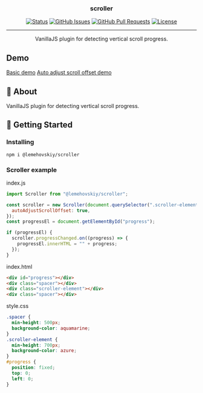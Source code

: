 <h3 align="center">scroller</h3>

<div align="center">

[![Status](https://img.shields.io/badge/status-active-success.svg)]()
[![GitHub Issues](https://img.shields.io/github/issues/lemehovskiy/scroller.svg)](https://github.com/lemehovskiy/scroller/issues)
[![GitHub Pull Requests](https://img.shields.io/github/issues-pr/lemehovskiy/scroller.svg)](https://github.com/lemehovskiy/scroller/pulls)
[![License](https://img.shields.io/badge/license-MIT-blue.svg)](/LICENSE)

</div>

---

<p align="center">
    VanillaJS plugin for detecting vertical scroll progress.
</p>

## Demo <a name="demo"></a>

[Basic demo](https://codesandbox.io/p/devbox/lemehovskiy-scroller-basic-demo-63fxc8)
[Auto adjust scroll offset demo](https://codesandbox.io/p/devbox/lemehovskiy-scroller-auto-adjust-scroll-offset-demo-fgfwh4)

## 🧐 About <a name = "about"></a>

VanillaJS plugin for detecting vertical scroll progress.

## 🏁 Getting Started <a name = "getting_started"></a>

### Installing

```
npm i @lemehovskiy/scroller
```

### Scroller example

index.js

```js
import Scroller from "@lemehovskiy/scroller";

const scroller = new Scroller(document.querySelector(".scroller-element"), {
  autoAdjustScrollOffset: true,
});
const progressEl = document.getElementById("progress");

if (progressEl) {
  scroller.progressChanged.on((progress) => {
    progressEl.innerHTML = "" + progress;
  });
}

```

index.html

```html
<div id="progress"></div>
<div class="spacer"></div>
<div class="scroller-element"></div>
<div class="spacer"></div>
```

style.css

```css
.spacer {
  min-height: 500px;
  background-color: aquamarine;
}
.scroller-element {
  min-height: 700px;
  background-color: azure;
}
#progress {
  position: fixed;
  top: 0;
  left: 0;
}
```
